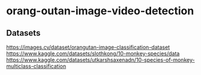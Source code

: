 # orang-outan-image-video-detection

## Datasets
https://images.cv/dataset/orangutan-image-classification-dataset
https://www.kaggle.com/datasets/slothkong/10-monkey-species/data
https://www.kaggle.com/datasets/utkarshsaxenadn/10-species-of-monkey-multiclass-classification
